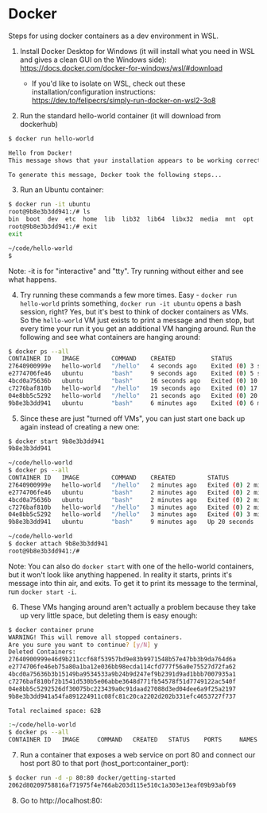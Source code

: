 # Docker

Steps for using docker containers as a dev environment in WSL.

1. Install Docker Desktop for Windows (it will install what you need in WSL and gives a clean GUI on the Windows side): https://docs.docker.com/docker-for-windows/wsl/#download
    - If you'd like to isolate on WSL, check out these installation/configuration instructions: https://dev.to/felipecrs/simply-run-docker-on-wsl2-3o8

2. Run the standard hello-world container (it will download from dockerhub)
```bash
$ docker run hello-world

Hello from Docker!
This message shows that your installation appears to be working correctly.

To generate this message, Docker took the following steps...
```

3. Run an Ubuntu container:
```bash
$ docker run -it ubuntu
root@9b8e3b3dd941:/# ls
bin  boot  dev  etc  home  lib  lib32  lib64  libx32  media  mnt  opt  proc  root  run  sbin  srv  sys  tmp  usr  var
root@9b8e3b3dd941:/# exit
exit

~/code/hello-world
$
```
Note: -it is for "interactive" and "tty". Try running without either and see what happens.

4. Try running these commands a few more times. Easy - `docker run hello-world` prints something, `docker run -it ubuntu` opens a bash session, right? Yes, but it's best to think of docker containers as VMs. So the `hello-world` VM just exists to print a message and then stop, but every time your run it you get an additional VM hanging around. Run the following and see what containers are hanging around:
```bash
$ docker ps --all
CONTAINER ID   IMAGE         COMMAND    CREATED          STATUS                      PORTS     NAMES
27640900999e   hello-world   "/hello"   4 seconds ago    Exited (0) 3 seconds ago              zen_moser
e2774706fe46   ubuntu        "bash"     9 seconds ago    Exited (0) 5 seconds ago              infallible_hellman
4bcd0a75636b   ubuntu        "bash"     16 seconds ago   Exited (0) 10 seconds ago             compassionate_ritchie
c7276baf810b   hello-world   "/hello"   19 seconds ago   Exited (0) 17 seconds ago             recursing_tesla
04e8bb5c5292   hello-world   "/hello"   21 seconds ago   Exited (0) 20 seconds ago             sweet_stonebraker
9b8e3b3dd941   ubuntu        "bash"     6 minutes ago    Exited (0) 6 minutes ago              unruffled_sammet
```

5. Since these are just "turned off VMs", you can just start one back up again instead of creating a new one:
```bash
$ docker start 9b8e3b3dd941
9b8e3b3dd941

~/code/hello-world
$ docker ps --all
CONTAINER ID   IMAGE         COMMAND    CREATED         STATUS                     PORTS     NAMES
27640900999e   hello-world   "/hello"   2 minutes ago   Exited (0) 2 minutes ago             zen_moser
e2774706fe46   ubuntu        "bash"     2 minutes ago   Exited (0) 2 minutes ago             infallible_hellman
4bcd0a75636b   ubuntu        "bash"     2 minutes ago   Exited (0) 2 minutes ago             compassionate_ritchie
c7276baf810b   hello-world   "/hello"   3 minutes ago   Exited (0) 2 minutes ago             recursing_tesla
04e8bb5c5292   hello-world   "/hello"   3 minutes ago   Exited (0) 3 minutes ago             sweet_stonebraker
9b8e3b3dd941   ubuntu        "bash"     9 minutes ago   Up 20 seconds                        unruffled_sammet

~/code/hello-world
$ docker attach 9b8e3b3dd941
root@9b8e3b3dd941:/#
```
Note: You can also do `docker start` with one of the hello-world containers, but it won't look like anything happened. In reality it starts, prints it's message into thin air, and exits. To get it to print its message to the terminal, run `docker start -i`.

6. These VMs hanging around aren't actually a problem because they take up very little space, but deleting them is easy enough:
```bash
$ docker container prune
WARNING! This will remove all stopped containers.
Are you sure you want to continue? [y/N] y
Deleted Containers:
27640900999e46d9b211ccf68f53957bd9e83b9971548b57e47bb3b9da764d6a
e2774706fe46eb75a80a1ba12e036bb98ecda114cfd777f56a0e75527d72fa62
4bcd0a75636b3b15149ba9534533a9b24b9d247ef9b2391d9ad1bbb7007935a1
c7276baf810bf2b1541d530b5e06abbe3648d771fb54578f51d7749122ac540f
04e8bb5c5292526df30075bc223439a0c91daad27088d3ed04dee6a9f25a2197
9b8e3b3dd941a54fa891224911c08fc81c20ca2202d202b331efc4653727f737

Total reclaimed space: 62B

:~/code/hello-world
$ docker ps --all
CONTAINER ID   IMAGE     COMMAND   CREATED   STATUS    PORTS     NAMES
```

7. Run a container that exposes a web service on port 80 and connect our host port 80 to that port (host_port:container_port):
```bash
$ docker run -d -p 80:80 docker/getting-started
2062d80209758816af71975f4e766ab203d115e510c1a303e13eaf09b93abf69
```

8. Go to http://localhost:80:
